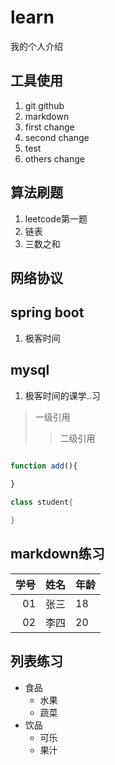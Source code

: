 # learn
我的个人介绍


## 工具使用
1. git  github
2. markdown
3. first change
4. second change
5. test
6. others change

## 算法刷题
1. leetcode第一题
2. 链表
3. 三数之和


## 网络协议

## spring boot
1. 极客时间

## mysql
1. 极客时间的课学..习


> 一级引用
>>二级引用

```js

function add(){
  
}
```

```java
class student{

}
```

## markdown练习

学号|姓名|年龄
--:|:--:|:--
01|张三|18
02|李四|20

## 列表练习
* 食品
   * 水果
   * 蔬菜
* 饮品
   * 可乐
   * 果汁

